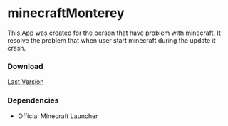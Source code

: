 # minecraftMonterey
This App was created for the person that have problem with minecraft.
It resolve the problem that when user start minecraft during the update it crash.
### Download
[Last Version](https://github.com/yap241986/minecraftMonterey/releases/download/1.0/Minecraft.zip)
### Dependencies
- Official Minecraft Launcher
